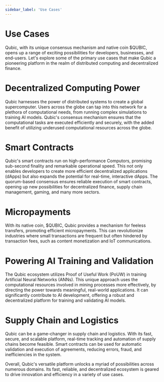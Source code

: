 ```yaml
---
sidebar_label: 'Use Cases'
---
```


# Use Cases

Qubic, with its unique consensus mechanism and native coin $QUBIC, opens up a range of exciting possibilities for developers, businesses, and end-users. Let's explore some of the primary use cases that make Qubic a pioneering platform in the realm of distributed computing and decentralized finance.

# Decentralized Computing Power
Qubic harnesses the power of distributed systems to create a global supercomputer. Users across the globe can tap into this network for a plethora of computational needs, from running complex simulations to training AI models. Qubic's consensus mechanism ensures that the computational tasks are executed efficiently and securely, with the added benefit of utilizing underused computational resources across the globe.

# Smart Contracts
Qubic's smart contracts run on high-performance Computors, promising sub-second finality and remarkable operational speed. This not only enables developers to create more efficient decentralized applications (dApps) but also expands the potential for real-time, interactive dApps. The quorum-based consensus ensures reliable execution of smart contracts, opening up new possibilities for decentralized finance, supply chain management, gaming, and many more sectors.

# Micropayments
With its native coin, $QUBIC, Qubic provides a mechanism for feeless transfers, promoting efficient micropayments. This can revolutionize industries where small transactions are frequent but often hindered by transaction fees, such as content monetization and IoT communications.

# Powering AI Training and Validation
The Qubic ecosystem utilizes Proof of Useful Work (PoUW) in training Artificial Neural Networks (ANNs). This unique approach uses the computational resources involved in mining processes more effectively, by directing the power towards meaningful, real-world applications. It can significantly contribute to AI development, offering a robust and decentralized platform for training and validating AI models.

# Supply Chain and Logistics
Qubic can be a game-changer in supply chain and logistics. With its fast, secure, and scalable platform, real-time tracking and automation of supply chains become feasible. Smart contracts can be used for automatic validation and execution of agreements, reducing errors, fraud, and inefficiencies in the system.

Overall, Qubic's versatile platform unlocks a myriad of possibilities across numerous domains. Its fast, reliable, and decentralized ecosystem is geared to drive innovation and efficiency in a variety of use cases.
